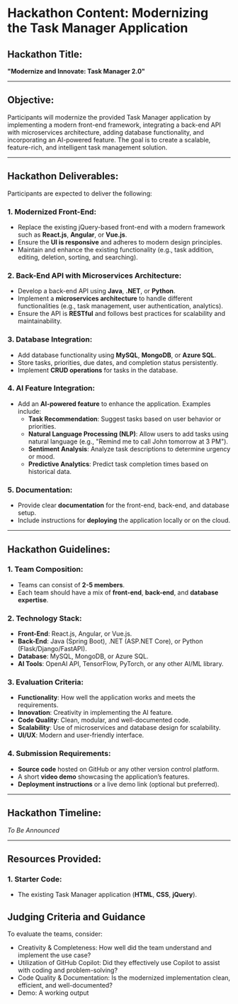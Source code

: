 # Hackathon Content: Modernizing the Task Manager Application

## Hackathon Title:
**"Modernize and Innovate: Task Manager 2.0"**

---

## Objective:
Participants will modernize the provided Task Manager application by implementing a modern front-end framework, integrating a back-end API with microservices architecture, adding database functionality, and incorporating an AI-powered feature. The goal is to create a scalable, feature-rich, and intelligent task management solution.

---

## Hackathon Deliverables:
Participants are expected to deliver the following:

### 1. Modernized Front-End:
- Replace the existing jQuery-based front-end with a modern framework such as **React.js**, **Angular**, or **Vue.js**.
- Ensure the **UI is responsive** and adheres to modern design principles.
- Maintain and enhance the existing functionality (e.g., task addition, editing, deletion, sorting, and searching).

### 2. Back-End API with Microservices Architecture:
- Develop a back-end API using **Java**, **.NET**, or **Python**.
- Implement a **microservices architecture** to handle different functionalities (e.g., task management, user authentication, analytics).
- Ensure the API is **RESTful** and follows best practices for scalability and maintainability.

### 3. Database Integration:
- Add database functionality using **MySQL**, **MongoDB**, or **Azure SQL**.
- Store tasks, priorities, due dates, and completion status persistently.
- Implement **CRUD operations** for tasks in the database.

### 4. AI Feature Integration:
- Add an **AI-powered feature** to enhance the application. Examples include:
  - **Task Recommendation**: Suggest tasks based on user behavior or priorities.
  - **Natural Language Processing (NLP)**: Allow users to add tasks using natural language (e.g., "Remind me to call John tomorrow at 3 PM").
  - **Sentiment Analysis**: Analyze task descriptions to determine urgency or mood.
  - **Predictive Analytics**: Predict task completion times based on historical data.

### 5. Documentation:
- Provide clear **documentation** for the front-end, back-end, and database setup.
- Include instructions for **deploying** the application locally or on the cloud.

---

## Hackathon Guidelines:

### 1. Team Composition:
- Teams can consist of **2-5 members**.
- Each team should have a mix of **front-end**, **back-end**, and **database expertise**.

### 2. Technology Stack:
- **Front-End**: React.js, Angular, or Vue.js.
- **Back-End**: Java (Spring Boot), .NET (ASP.NET Core), or Python (Flask/Django/FastAPI).
- **Database**: MySQL, MongoDB, or Azure SQL.
- **AI Tools**: OpenAI API, TensorFlow, PyTorch, or any other AI/ML library.

### 3. Evaluation Criteria:
- **Functionality**: How well the application works and meets the requirements.
- **Innovation**: Creativity in implementing the AI feature.
- **Code Quality**: Clean, modular, and well-documented code.
- **Scalability**: Use of microservices and database design for scalability.
- **UI/UX**: Modern and user-friendly interface.

### 4. Submission Requirements:
- **Source code** hosted on GitHub or any other version control platform.
- A short **video demo** showcasing the application’s features.
- **Deployment instructions** or a live demo link (optional but preferred).

---

## Hackathon Timeline:
_To Be Announced_

---

## Resources Provided:

### 1. Starter Code:
- The existing Task Manager application (**HTML**, **CSS**, **jQuery**).
## Judging Criteria and Guidance
To evaluate the teams, consider:
- Creativity & Completeness: How well did the team understand and implement the use case?
-	Utilization of GitHub Copilot: Did they effectively use Copilot to assist with coding and problem-solving?
-	Code Quality & Documentation: Is the modernized implementation clean, efficient, and well-documented?
-	Demo: A working output

